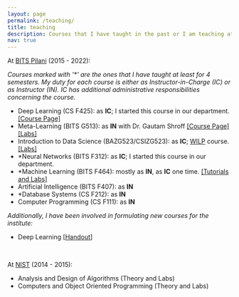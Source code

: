```yaml
---
layout: page
permalink: /teaching/
title: teaching
description: Courses that I have taught in the past or I am teaching at present.
nav: true
---
```


At <a rel="external nofollow" href="https://www.bits-pilani.ac.in/goa/ComputerScienceInformationsSystems/ComputerScienceandInformationSystems" target="_blank">BITS Pilani</a> (2015 - 2022):

*Courses marked with '\*' are the ones that I have taught at least for 4 semesters. My duty for each course is either as Instructor-in-Charge (IC) or as Instructor (IN). IC has additional administrative responsibilities concerning the course.*

 - Deep Learning (CS F425): as **IC**; I started this course in our department. <a rel="external nofollow" href="https://github.com/tirtharajdash/CS-F425_Deep-Learning" target="_blank">[Course Page]</a>
 - Meta-Learning (BITS G513): as **IN** with Dr. Gautam Shroff <a rel="external nofollow" href="https://sites.google.com/view/meta-learning-2021/home" target="_blank">[Course Page]</a><a rel="external nofollow" href="https://github.com/tirtharajdash/BITS-G513_MetaLearning" target="_blank">[Labs]</a>
 - Introduction to Data Science (BAZG523/CSIZG523): as **IC**; <a rel="external nofollow" href="https://bits-pilani-wilp.ac.in/" target="_blank">WILP</a> course. <a rel="external nofollow" href="https://github.com/tirtharajdash/IntroductionToDataScience" target="_blank">[Labs]</a>
 - *Neural Networks (BITS F312): as **IC**; I started this course in our department.
 - *Machine Learning (BITS F464): mostly as **IN**, as **IC** one time. <a rel="external nofollow" href="http://bits-f464.github.io/" target="_blank">[Tutorials and Labs]</a>
 - Artificial Intelligence (BITS F407): as **IN**
 - *Database Systems (CS F212): as **IN**
 - Computer Programming (CS F111): as **IN**

*Additionally, I have been involved in formulating new courses for the institute:*

 - Deep Learning [<a href="/assets/pdf/DL.pdf" target="_blank">Handout</a>]

<br/>

At <a rel="external nofollow" href="https://www.nist.edu/" target="_blank">NIST</a> (2014 - 2015):

 - Analysis and Design of Algorithms (Theory and Labs)
 - Computers and Object Oriented Programming (Theory and Labs)


